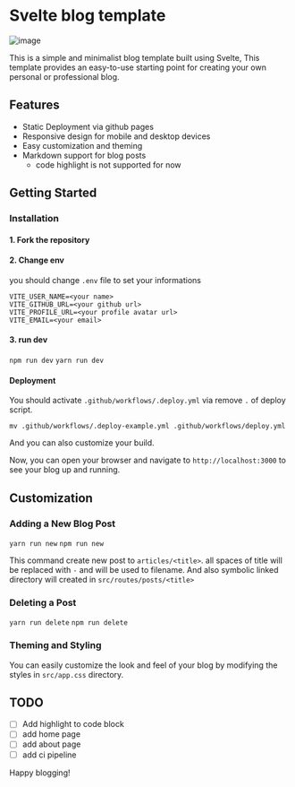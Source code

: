 # Svelte blog template

![image](https://github.com/khakiee/khakiee_blog/assets/21821942/d0f03c70-a38b-4ed1-880f-79fee9ea3fec)

This is a simple and minimalist blog template built using Svelte, This template provides an easy-to-use starting point for creating your own personal or professional blog.

## Features

- Static Deployment via github pages
- Responsive design for mobile and desktop devices
- Easy customization and theming
- Markdown support for blog posts
  - code highlight is not supported for now

## Getting Started

### Installation

#### 1. Fork the repository

#### 2. Change env

you should change `.env` file to set your informations

```
VITE_USER_NAME=<your name>
VITE_GITHUB_URL=<your github url>
VITE_PROFILE_URL=<your profile avatar url>
VITE_EMAIL=<your email>
```

#### 3. run dev

`npm run dev`
`yarn run dev`

#### Deployment

You should activate `.github/workflows/.deploy.yml` via remove `.` of deploy script.

`mv .github/workflows/.deploy-example.yml .github/workflows/deploy.yml`

And you can also customize your build.

Now, you can open your browser and navigate to `http://localhost:3000` to see your blog up and running.

## Customization

### Adding a New Blog Post

`yarn run new`
`npm run new`

This command create new post to `articles/<title>`. all spaces of title will be replaced with `-` and will be used to filename.
And also symbolic linked directory will created in `src/routes/posts/<title>`

### Deleting a Post

`yarn run delete`
`npm run delete`

### Theming and Styling

You can easily customize the look and feel of your blog by modifying the styles in `src/app.css` directory.


## TODO
- [ ] Add highlight to code block
- [ ] add home page
- [ ] add about page
- [ ] add ci pipeline

Happy blogging!
